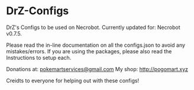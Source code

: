 # DrZ-Configs
DrZ's Configs to be used on Necrobot.
Currently updated for: Necrobot v0.7.5.

Please read the in-line documentation on all the configs.json to avoid any mistakes/errors.
If you are using the packages, please also read the Instructions to setup each.

Donations at: pokemartservices@gmail.com
My shop: http://pogomart.xyz

Creidts to everyone for helping out with these configs!
